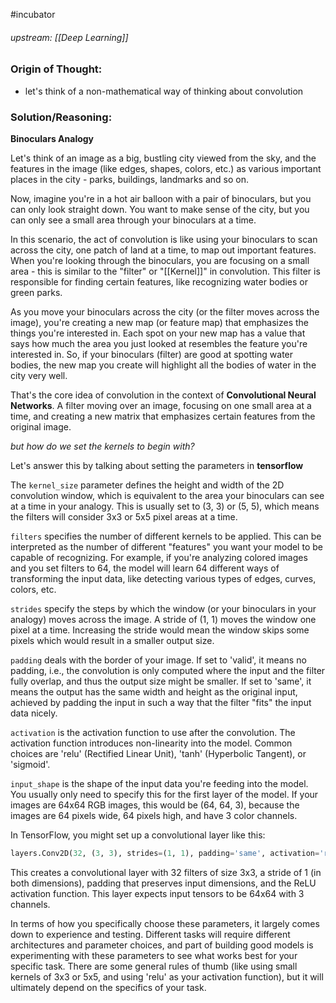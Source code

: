 #incubator 
###### upstream: [[Deep Learning]]

### Origin of Thought:
- let's think of a non-mathematical way of thinking about convolution

### Solution/Reasoning: 

**Binoculars Analogy**

Let's think of an image as a big, bustling city viewed from the sky, and the features in the image (like edges, shapes, colors, etc.) as various important places in the city - parks, buildings, landmarks and so on.

Now, imagine you're in a hot air balloon with a pair of binoculars, but you can only look straight down. You want to make sense of the city, but you can only see a small area through your binoculars at a time.

In this scenario, the act of convolution is like using your binoculars to scan across the city, one patch of land at a time, to map out important features. When you're looking through the binoculars, you are focusing on a small area - this is similar to the "filter" or "[[Kernel]]" in convolution. This filter is responsible for finding certain features, like recognizing water bodies or green parks.

As you move your binoculars across the city (or the filter moves across the image), you're creating a new map (or feature map) that emphasizes the things you're interested in. Each spot on your new map has a value that says how much the area you just looked at resembles the feature you're interested in. So, if your binoculars (filter) are good at spotting water bodies, the new map you create will highlight all the bodies of water in the city very well.

That's the core idea of convolution in the context of **Convolutional Neural Networks**. A filter moving over an image, focusing on one small area at a time, and creating a new matrix that emphasizes certain features from the original image.

*but how do we set the kernels to begin with?*

Let's answer this by talking about setting the parameters in **tensorflow**

The `kernel_size` parameter defines the height and width of the 2D convolution window, which is equivalent to the area your binoculars can see at a time in your analogy. This is usually set to (3, 3) or (5, 5), which means the filters will consider 3x3 or 5x5 pixel areas at a time.

`filters` specifies the number of different kernels to be applied. This can be interpreted as the number of different "features" you want your model to be capable of recognizing. For example, if you're analyzing colored images and you set filters to 64, the model will learn 64 different ways of transforming the input data, like detecting various types of edges, curves, colors, etc.

`strides` specify the steps by which the window (or your binoculars in your analogy) moves across the image. A stride of (1, 1) moves the window one pixel at a time. Increasing the stride would mean the window skips some pixels which would result in a smaller output size.

`padding` deals with the border of your image. If set to 'valid', it means no padding, i.e., the convolution is only computed where the input and the filter fully overlap, and thus the output size might be smaller. If set to 'same', it means the output has the same width and height as the original input, achieved by padding the input in such a way that the filter "fits" the input data nicely.

`activation` is the activation function to use after the convolution. The activation function introduces non-linearity into the model. Common choices are 'relu' (Rectified Linear Unit), 'tanh' (Hyperbolic Tangent), or 'sigmoid'.

`input_shape` is the shape of the input data you're feeding into the model. You usually only need to specify this for the first layer of the model. If your images are 64x64 RGB images, this would be (64, 64, 3), because the images are 64 pixels wide, 64 pixels high, and have 3 color channels.

In TensorFlow, you might set up a convolutional layer like this:

```python
layers.Conv2D(32, (3, 3), strides=(1, 1), padding='same', activation='relu', input_shape=(64, 64, 3))
```

This creates a convolutional layer with 32 filters of size 3x3, a stride of 1 (in both dimensions), padding that preserves input dimensions, and the ReLU activation function. This layer expects input tensors to be 64x64 with 3 channels.

In terms of how you specifically choose these parameters, it largely comes down to experience and testing. Different tasks will require different architectures and parameter choices, and part of building good models is experimenting with these parameters to see what works best for your specific task. There are some general rules of thumb (like using small kernels of 3x3 or 5x5, and using 'relu' as your activation function), but it will ultimately depend on the specifics of your task.